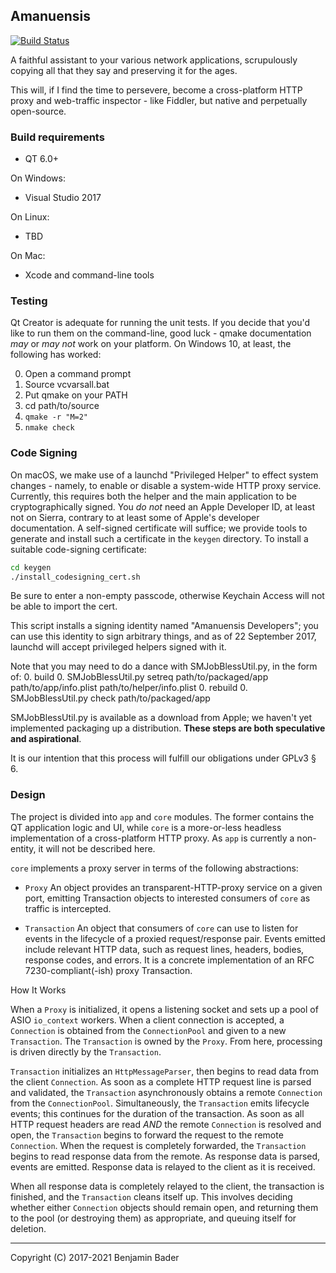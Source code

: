 Amanuensis
----------
[![Build Status](https://travis-ci.org/benjamin-bader/amanuensis.svg?branch=master)](https://travis-ci.org/benjamin-bader/amanuensis)

A faithful assistant to your various network applications, scrupulously copying all that they say and preserving it for the ages.

This will, if I find the time to persevere, become a cross-platform HTTP proxy and web-traffic inspector - like Fiddler, but native and perpetually open-source.


### Build requirements

- QT 6.0+

On Windows:

- Visual Studio 2017

On Linux:

- TBD

On Mac:

- Xcode and command-line tools

### Testing

Qt Creator is adequate for running the unit tests.  If you decide that you'd like to run them on the command-line, good luck - qmake documentation _may_ or _may not_ work on your platform.  On Windows 10, at least, the following has worked:

0. Open a command prompt
0. Source vcvarsall.bat
0. Put qmake on your PATH
0. cd path/to/source
0. `qmake -r "M=2"`
0. `nmake check`

### Code Signing

On macOS, we make use of a launchd "Privileged Helper" to effect system changes - namely, to enable or disable a system-wide HTTP proxy service.  Currently, this requires both the helper and the main application to be cryptographically signed.  You _do not_ need an Apple Developer ID, at least not on Sierra, contrary to at least some of Apple's developer documentation.  A self-signed certificate will suffice; we provide tools to generate and install such a certificate in the `keygen` directory.  To install a suitable code-signing certificate:

```bash
cd keygen
./install_codesigning_cert.sh
```

Be sure to enter a non-empty passcode, otherwise Keychain Access will not be able to import the cert.

This script installs a signing identity named "Amanuensis Developers"; you can use this identity to sign arbitrary things, and as of 22 September 2017, launchd will accept privileged helpers signed with it.

Note that you may need to do a dance with SMJobBlessUtil.py, in the form of:
0. build
0. SMJobBlessUtil.py setreq path/to/packaged/app path/to/app/info.plist path/to/helper/info.plist
0. rebuild
0. SMJobBlessUtil.py check path/to/packaged/app

SMJobBlessUtil.py is available as a download from Apple; we haven't yet implemented packaging up a distribution.  **These steps are both speculative and aspirational**.

It is our intention that this process will fulfill our obligations under GPLv3 § 6.

### Design

The project is divided into `app` and `core` modules.  The former contains the QT application logic and UI, while `core` is a more-or-less headless implementation of a cross-platform HTTP proxy.  As `app` is currently a non-entity, it will not be described here.

`core` implements a proxy server in terms of the following abstractions:

- `Proxy`
  An object provides an transparent-HTTP-proxy service on a given port, emitting Transaction objects to interested consumers of `core` as traffic is intercepted. 

- `Transaction`
  An object that consumers of `core` can use to listen for events in the lifecycle of a proxied request/response pair.  Events emitted include relevant HTTP data, such as request lines, headers, bodies, response codes, and errors.  It is a concrete implementation of an RFC 7230-compliant(-ish) proxy Transaction.

How It Works

When a `Proxy` is initialized, it opens a listening socket and sets up a pool of ASIO `io_context` workers.  When a client connection is accepted, a `Connection` is obtained from the `ConnectionPool` and given to a new `Transaction`.  The `Transaction` is owned by the `Proxy`.  From here, processing is driven directly by the `Transaction`.

`Transaction` initializes an `HttpMessageParser`, then begins to read data from the client `Connection`.  As soon as a complete HTTP request line is parsed and validated, the `Transaction` asynchronously obtains a remote `Connection` from the `ConnectionPool`.  Simultaneously, the `Transaction` emits lifecycle events; this continues for the duration of the transaction.  As soon as all HTTP request headers are read _AND_ the remote `Connection` is resolved and open, the `Transaction` begins to forward the request to the remote `Connection`.  When the request is completely forwarded, the `Transaction` begins to read response data from the remote.  As response data is parsed, events are emitted.  Response data is relayed to the client as it is received.

When all response data is completely relayed to the client, the transaction is finished, and the `Transaction` cleans itself up.  This involves deciding whether either `Connection` objects should remain open, and returning them to the pool (or destroying them) as appropriate, and queuing itself for deletion.

----------------------
Copyright (C) 2017-2021 Benjamin Bader
